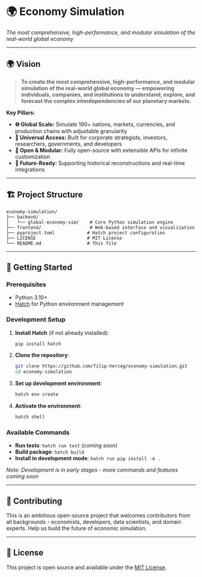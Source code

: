 # 🌍 Economy Simulation

*The most comprehensive, high-performance, and modular simulation of the real-world global economy*

---

## 🌍 Vision

> **To create the most comprehensive, high-performance, and modular simulation of the real-world global economy — empowering individuals, companies, and institutions to understand, explore, and forecast the complex interdependencies of our planetary markets.**

**Key Pillars:**
- **🌐 Global Scale:** Simulate 190+ nations, markets, currencies, and production chains with adjustable granularity
- **👥 Universal Access:** Built for corporate strategists, investors, researchers, governments, and developers
- **🔧 Open & Modular:** Fully open-source with extensible APIs for infinite customization
- **🚀 Future-Ready:** Supporting historical reconstructions and real-time integrations

---

## 🏗️ Project Structure

```
economy-simulation/
├── backend/
│   └── global-economy-sim/    # Core Python simulation engine
├── frontend/                  # Web-based interface and visualization
├── pyproject.toml            # Hatch project configuration
├── LICENSE                   # MIT License
└── README.md                 # This file
```

---

## 🚀 Getting Started

### Prerequisites
- Python 3.10+
- [Hatch](https://hatch.pypa.io/) for Python environment management

### Development Setup

1. **Install Hatch** (if not already installed):
   ```bash
   pip install hatch
   ```

2. **Clone the repository**:
   ```bash
   git clone https://github.com/filip-herceg/economy-simulation.git
   cd economy-simulation
   ```

3. **Set up development environment**:
   ```bash
   hatch env create
   ```

4. **Activate the environment**:
   ```bash
   hatch shell
   ```

### Available Commands

- **Run tests**: `hatch run test` *(coming soon)*
- **Build package**: `hatch build`
- **Install in development mode**: `hatch run pip install -e .`

*Note: Development is in early stages - more commands and features coming soon*

---

## 🤝 Contributing

This is an ambitious open-source project that welcomes contributors from all backgrounds - economists, developers, data scientists, and domain experts. Help us build the future of economic simulation.

---

## 📄 License

This project is open source and available under the [MIT License](LICENSE).